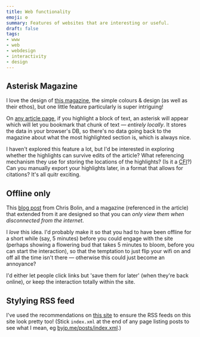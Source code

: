 ```yaml
---
title: Web functionality
emoji: ⚙️
summary: Features of websites that are interesting or useful.
draft: false
tags:
- www
- web
- webdesign
- interactivity
- design
---
```


## Asterisk Magazine

I love the design of [this magazine](https://asteriskmag.com/), the simple colours & design (as well as their ethos), but one little feature particularly is super intriguing!

On [any article page](https://asteriskmag.com/articles), if you highlight a block of text, an asterisk will appear which will let you bookmark that chunk of text — _entirely locally_. It stores the data in your browser's DB, so there's no data going back to the magazine about what the most highlighted section is, which is always nice.

I haven't explored this feature a lot, but I'd be interested in exploring whether the highlights can survive edits of the article? What referencing mechanism they use for storing the locations of the highlights? (Is it a [CFI](https://idpf.org/epub/linking/cfi/epub-cfi.html)?) Can you manually export your highlights later, in a format that allows for citations? It's all quitr exciting.

## Offline only

This [blog post](https://chrisbolin.co/offline/) from Chris Bolin, and a magazine (referenced in the article) that extended from it are designed so that you can _only view them when disconnected from the internet_.

I _love_ this idea. I'd probably make it so that you had to have been offline for a short while (say, 5 minutes) before you could engage with the site (perhaps showing a flowering bud that takes 5 minutes to bloom, before you can start the interaction), so that the temptation to just flip your wifi on and off all the time isn't there — otherwise this could just become an annoyance?

I'd either let people click links but 'save them for later' (when they're back online), or keep the interaction totally within the site.

## Stylying RSS feed

I've used the recommendations on [this site](https://claytonerrington.com/blog/adding-some-flare-to-rss/) to ensure the RSS feeds on this site look pretty too! (Stick `index.xml` at the end of any page listing posts to see what I mean, eg [byjp.me/posts/index.xml](https://www.byjp.me/posts/index.xml).)
